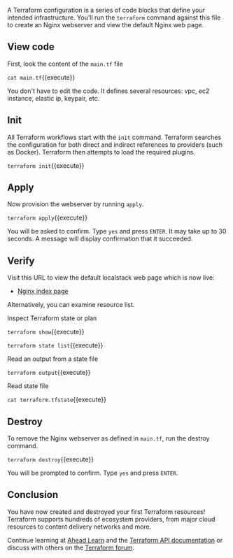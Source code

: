 A Terraform configuration is a series of code blocks that define your intended infrastructure. You'll run the `terraform` command against this file to create an Nginx webserver and view the default Nginx web page.

## View code

First, look the content of the `main.tf` file 

`cat main.tf`{{execute}}

You don't have to edit the code. It defines several resources: vpc, ec2 instance, elastic ip, keypair, etc. 

## Init

All Terraform workflows start with the `init` command. Terraform searches the configuration for both direct and indirect references to providers (such as Docker). Terraform then attempts to load the required plugins.

`terraform init`{{execute}}

## Apply

Now provision the webserver by running `apply`.

`terraform apply`{{execute}}

You will be asked to confirm. Type `yes` and press `ENTER`. It may take up to 30 seconds. A message will display confirmation that it succeeded.

## Verify

Visit this URL to view the default localstack web page which is now live:

- [Nginx index page](https://[[HOST_SUBDOMAIN]]-8080-[[KATACODA_HOST]].environments.katacoda.com/)

Alternatively, you can examine resource list.

Inspect Terraform state or plan

`terraform show`{{execute}}

`terraform state list`{{execute}}

Read an output from a state file

`terraform output`{{execute}}

Read state file

`cat terraform.tfstate`{{execute}}

## Destroy

To remove the Nginx webserver as defined in `main.tf`, run the destroy command.

`terraform destroy`{{execute}}

You will be prompted to confirm. Type `yes` and press `ENTER`.

## Conclusion

You have now created and destroyed your first Terraform resources! Terraform supports hundreds of ecosystem providers, from major cloud resources to content delivery networks and more.

Continue learning at [Ahead Learn](https://www.katacoda.com/ahead) and the [Terraform API documentation](https://www.terraform.io/) or discuss with others on the [Terraform forum](https://discuss.hashicorp.com/c/terraform-core/27).
